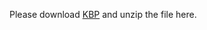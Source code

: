 Please download [KBP](https://drive.google.com/drive/folders/0B--ZKWD8ahE4RjFLUkVQTm93WVU?usp=sharing) and unzip the file here.